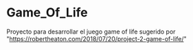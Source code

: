 # Game_Of_Life
Proyecto para desarrollar el juego game of life sugerido por "https://robertheaton.com/2018/07/20/project-2-game-of-life/"
